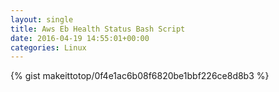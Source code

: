 ```yaml
---
layout: single                                                                                                              
title: Aws Eb Health Status Bash Script                                                                                                                       
date: 2016-04-19 14:55:01+00:00                                                                                                                        
categories: Linux                                                                                                                
---                                                                                                                              
```


{% gist makeittotop/0f4e1ac6b08f6820be1bbf226ce8d8b3 %}                                                                                                           

